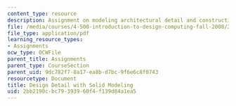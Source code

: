 ```yaml
---
content_type: resource
description: Assignment on modeling architectural detail and construction.
file: /media/courses/4-500-introduction-to-design-computing-fall-2008/2bb2190cbc79393960f4f139d84a1ea5_assn3.pdf
file_type: application/pdf
learning_resource_types:
- Assignments
ocw_type: OCWFile
parent_title: Assignments
parent_type: CourseSection
parent_uid: 9dc782f7-8a17-ea8b-d7bc-9f6e6c8f0743
resourcetype: Document
title: Design Detail with Solid Modeling
uid: 2bb2190c-bc79-3939-60f4-f139d84a1ea5
---
```

